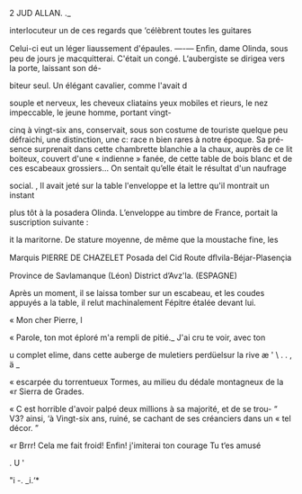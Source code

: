  

2 JUD ALLAN. ._

interlocuteur un de ces regards que ‘célèbrent toutes les guitares

Celui-ci eut un léger liaussement d'épaules.
—-— Enﬁn, dame Olinda, sous peu de jours je macquitterai.
C'était un congé. L‘aubergiste se dirigea vers la porte, laissant son dé-

biteur seul.
Un élégant cavalier, comme l'avait d

souple et nerveux, les cheveux cliatains
yeux mobiles et rieurs, le nez impeccable, le jeune homme, portant vingt-

cinq à vingt-six ans, conservait, sous son costume de touriste quelque peu
défraichi, une distinction, une c: race n bien rares à notre époque. Sa pré-
sence surprenait dans cette chambrette blanchie a la chaux, auprès de ce lit
boiteux, couvert d'une « indienne » fanée, de cette table de bois blanc et de
ces escabeaux grossiers... On sentait qu’elle était le résultat d'un naufrage

social. ,
Il avait jeté sur la table l'enveloppe et la lettre qu'il montrait un instant

plus tôt à la posadera Olinda.
L’enveloppe au timbre de France, portait la suscription suivante :

it la maritorne. De stature moyenne,
de même que la moustache fine, les

Marquis PIERRE DE CHAZELET
Posada del Cid
Route dﬂvila-Béjar-Plasençia

Province de Savlamanque (Léon)
District d’Avz'la.
(ESPAGNE)

Après un moment, il se laissa tomber sur un escabeau, et les coudes
appuyés a la table, il relut machinalement Fépitre étalée devant lui.

« Mon cher Pierre,
l

« Parole, ton mot éploré m'a rempli de pitié._ J'ai cru te voir, avec ton

u complet elime, dans cette auberge de muletiers perdüelsur la rive
æ ' \ . . , ä _

« escarpée du torrentueux Tormes, au milieu du dédale montagneux de la
«r Sierra de Grades.

« C est horrible d'avoir palpé deux millions à sa majorité, et de se trou-
“ V3? ainsi, ‘à Vingt-six ans, ruiné, se cachant de ses créanciers dans un
« tel décor. ”

«r Brrr! Cela me fait froid! Enfin! j'imiterai ton courage Tu t‘es amusé

. U '

"i -. _i.‘*

 

